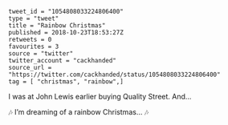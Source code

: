 ```
tweet_id = "1054808033224806400"
type = "tweet"
title = "Rainbow Christmas"
published = 2018-10-23T18:53:27Z
retweets = 0
favourites = 3
source = "twitter"
twitter_account = "cackhanded"
source_url = "https://twitter.com/cackhanded/status/1054808033224806400"
tag = [ "christmas", "rainbow",]
```

I was at John Lewis earlier buying Quality Street. And… 

🎶 I’m dreaming of a rainbow Christmas… 🎶

<p class='image'><img src='https://mnf.m17s.net/2018/10/23/DqNuQWTXgAAyR8p.jpg' alt=''></p>

<p class='image'><img src='https://mnf.m17s.net/2018/10/23/DqNuQN5XgAAaxCH.jpg' alt=''></p>

<p class='image'><img src='https://mnf.m17s.net/2018/10/23/DqNuQTbWoAItG-H.jpg' alt=''></p>

<p class='image'><img src='https://mnf.m17s.net/2018/10/23/DqNuQQTX0AA82d_.jpg' alt=''></p>

